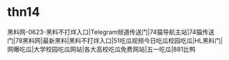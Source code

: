 # thn14
黑料网-0623-黑料不打烊入口|Telegram频道传送门|74猫导航主站|74猫传送门|78黑料网|最新黑料|黑料不打烊入口|51吃瓜视频今日吃瓜校园吃瓜|HL黑料门|网曝吃瓜|大学校园吃瓜网站|各大高校吃瓜免费网站|五一吃瓜|881比鸭
